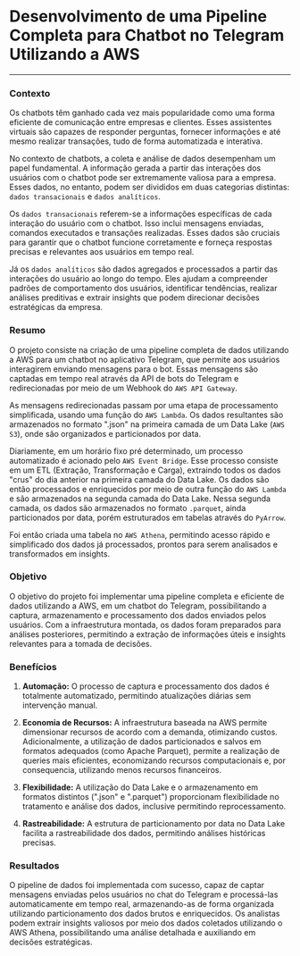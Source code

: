 # Desenvolvimento de uma Pipeline Completa para Chatbot no Telegram Utilizando a AWS

--------
### Contexto

Os chatbots têm ganhado cada vez mais popularidade como uma forma eficiente de comunicação entre empresas e clientes. Esses assistentes virtuais são capazes de responder perguntas, fornecer informações e até mesmo realizar transações, tudo de forma automatizada e interativa.

No contexto de chatbots, a coleta e análise de dados desempenham um papel fundamental. A informação gerada a partir das interações dos usuários com o chatbot pode ser extremamente valiosa para a empresa. Esses dados, no entanto, podem ser divididos em duas categorias distintas: `dados transacionais` e `dados analíticos`.

Os `dados transacionais` referem-se a informações específicas de cada interação do usuário com o chatbot. Isso inclui mensagens enviadas, comandos executados e transações realizadas. Esses dados são cruciais para garantir que o chatbot funcione corretamente e forneça respostas precisas e relevantes aos usuários em tempo real.

Já os `dados analíticos` são dados agregados e processados a partir das interações do usuário ao longo do tempo. Eles ajudam a compreender padrões de comportamento dos usuários, identificar tendências, realizar análises preditivas e extrair insights que podem direcionar decisões estratégicas da empresa.


### Resumo
O projeto consiste na criação de uma pipeline completa de dados utilizando a AWS para um chatbot no aplicativo Telegram, que permite aos usuários interagirem enviando mensagens para o bot. Essas mensagens são captadas em tempo real através da API de bots do Telegram e redirecionadas por meio de um Webhook do `AWS API Gateway`.

As mensagens redirecionadas passam por uma etapa de processamento simplificada, usando uma função do `AWS Lambda`. Os dados resultantes são armazenados no formato ".json" na primeira camada de um Data Lake (`AWS S3`), onde são organizados e particionados por data.

Diariamente, em um horário fixo pré determinado, um processo automatizado é acionado pelo `AWS Event Bridge`. Esse processo consiste em um ETL (Extração, Transformação e Carga), extraindo todos os dados "crus" do dia anterior na primeira camada do Data Lake. Os dados são então processados e enriquecidos por meio de outra função do `AWS Lambda` e são armazenados na segunda camada do Data Lake. Nessa segunda camada, os dados são armazenados no formato `.parquet`, ainda particionados por data, porém estruturados em tabelas através do `PyArrow`.

Foi então criada uma tabela no `AWS Athena`, permitindo acesso rápido e simplificado dos dados já processados, prontos para serem analisados e transformados em insights.

### Objetivo
O objetivo do projeto foi implementar uma pipeline completa e eficiente de dados utilizando a AWS, em um chatbot do Telegram, possibilitando a captura, armazenamento e processamento dos dados enviados pelos usuários. Com a infraestrutura montada, os dados foram preparados para análises posteriores, permitindo a extração de informações úteis e insights relevantes para a tomada de decisões.

### Benefícios
1. **Automação:** O processo de captura e processamento dos dados é totalmente automatizado, permitindo atualizações diárias sem intervenção manual.

2. **Economia de Recursos:** A infraestrutura baseada na AWS permite dimensionar recursos de acordo com a demanda, otimizando custos. Adicionalmente, a utilização de dados particionados e salvos em formatos adequados (como Apache Parquet), permite a realização de queries mais eficientes, economizando recursos computacionais e, por consequencia, utilizando menos recursos financeiros.

3. **Flexibilidade:** A utilização do Data Lake e o armazenamento em formatos distintos (".json" e ".parquet") proporcionam flexibilidade no tratamento e análise dos dados, inclusive permitindo reprocessamento.

4. **Rastreabilidade:** A estrutura de particionamento por data no Data Lake facilita a rastreabilidade dos dados, permitindo análises históricas precisas.

### Resultados
O pipeline de dados foi implementada com sucesso, capaz de captar mensagens enviadas pelos usuários no chat do Telegram e processá-las automaticamente em tempo real, armazenando-as de forma organizada utilizando particionamento dos dados brutos e enriquecidos. Os analistas podem extrair insights valiosos por meio dos dados coletados utilizando o AWS Athena, possibilitando uma análise detalhada e auxiliando em decisões estratégicas.